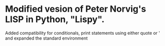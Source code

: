 # Modified vesion of Peter Norvig's LISP in Python, "Lispy".
Added compatibility for conditionals, print statements using either quote or ' and expanded the standard environment